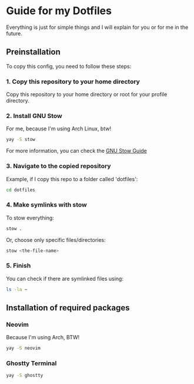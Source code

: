 # Guide for my Dotfiles
Everything is just for simple things and I will explain for you or for me in the future.

## Preinstallation
To copy this config, you need to follow these steps:

### 1. Copy this repository to your home directory
Copy this repository to your home directory or root for your profile directory.

### 2. Install GNU Stow
For me, because I'm using Arch Linux, btw!
```bash
yay -S stow
```
For more information, you can check the [GNU Stow Guide](https://www.gnu.org/software/stow/manual/stow.html)

### 3. Navigate to the copied repository
Example, if I copy this repo to a folder called 'dotfiles':
```bash
cd dotfiles
```

### 4. Make symlinks with stow
To stow everything:
```bash
stow .
```
Or, choose only specific files/directories:
```bash
stow <the-file-name>
```

### 5. Finish
You can check if there are symlinked files using:
```bash
ls -la ~
```

## Installation of required packages

### Neovim
Because I'm using Arch, BTW!
```bash
yay -S neovim
```

### Ghostty Terminal
```bash
yay -S ghostty
```
